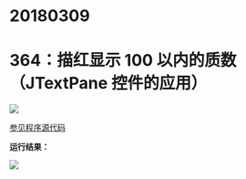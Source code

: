 # 20180309

# 364：描红显示 100 以内的质数（JTextPane 控件的应用）

<img src="http://image.renkaigis.com/keepcoding/2018030901.png">

<a href="https://github.com/renkaigis/KeepCoding/tree/master/2018/03/09" target="_blank">参见程序源代码</a>

**运行结果：**

<img src="http://image.renkaigis.com/keepcoding/2018030902.png">


